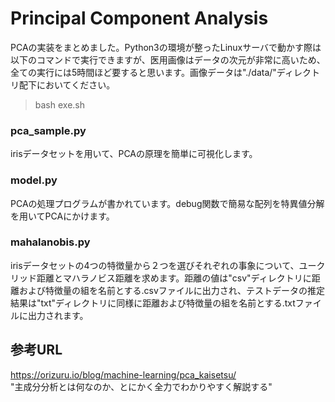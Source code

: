 # Principal Component Analysis
PCAの実装をまとめました。Python3の環境が整ったLinuxサーバで動かす際は以下のコマンドで実行できますが、医用画像はデータの次元が非常に高いため、全ての実行には5時間ほど要すると思います。画像データは"./data/"ディレクトリ配下においてください。

> bash exe.sh

### pca_sample.py
irisデータセットを用いて、PCAの原理を簡単に可視化します。

### model.py
PCAの処理プログラムが書かれています。debug関数で簡易な配列を特異値分解を用いてPCAにかけます。

### mahalanobis.py
irisデータセットの4つの特徴量から２つを選びそれぞれの事象について、ユークリッド距離とマハラノビス距離を求めます。距離の値は"csv"ディレクトリに距離および特徴量の組を名前とする.csvファイルに出力され、テストデータの推定結果は"txt"ディレクトリに同様に距離および特徴量の組を名前とする.txtファイルに出力されます。

## 参考URL
https://orizuru.io/blog/machine-learning/pca_kaisetsu/    
"主成分分析とは何なのか、とにかく全力でわかりやすく解説する"  
